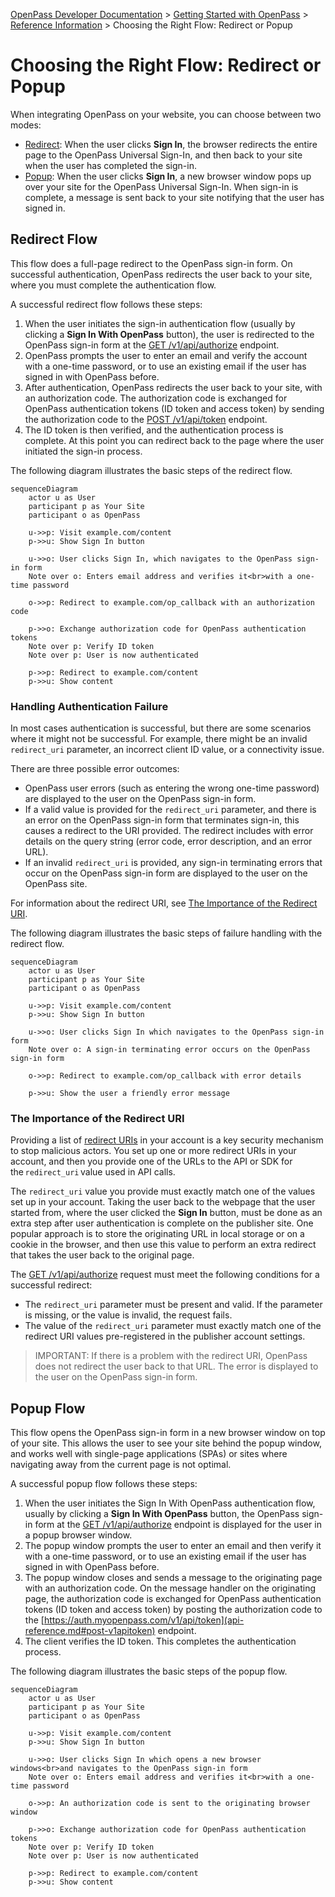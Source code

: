 [OpenPass Developer Documentation](../README.md) > [Getting Started with OpenPass](../getting-started.md) > [Reference Information](info-summary.md) > Choosing the Right Flow: Redirect or Popup

# Choosing the Right Flow: Redirect or Popup

When integrating OpenPass on your website, you can choose between two modes:

* [Redirect](#redirect-flow): When the user clicks **Sign In**, the browser redirects the entire page to the OpenPass Universal Sign-In, and then back to your site when the user has completed the sign-in.
* [Popup](#popup-flow): When the user clicks **Sign In**, a new browser window pops up over your site for the OpenPass Universal Sign-In. When sign-in is complete, a message is sent back to your site notifying that the user has signed in.

## Redirect Flow

This flow does a full-page redirect to the OpenPass sign-in form. On successful authentication, OpenPass redirects the user back to your site, where you must complete the authentication flow.

A successful redirect flow follows these steps:

1. When the user initiates the sign-in authentication flow (usually by clicking a **Sign In With OpenPass** button), the user is redirected to the OpenPass sign-in form at the [GET /v1/api/authorize](/api/v1/api-reference.md#get-v1apiauthorize) endpoint.
2. OpenPass prompts the user to enter an email and verify the account with a one-time password, or to use an existing email if the user has signed in with OpenPass before.
3. After authentication, OpenPass redirects the user back to your site, with an authorization code. The authorization code is exchanged for OpenPass authentication tokens (ID token and access token) by sending the authorization code to the [POST /v1/api/token](/api/v1/api-reference.md#post-v1apitoken) endpoint.
4. The ID token is then verified, and the authentication process is complete. At this point you can redirect back to the page where the user initiated the sign-in process.

The following diagram illustrates the basic steps of the redirect flow.

```mermaid
sequenceDiagram
    actor u as User
    participant p as Your Site
    participant o as OpenPass

    u->>p: Visit example.com/content
    p->>u: Show Sign In button

    u->>o: User clicks Sign In, which navigates to the OpenPass sign-in form
    Note over o: Enters email address and verifies it<br>with a one-time password

    o->>p: Redirect to example.com/op_callback with an authorization code

    p->>o: Exchange authorization code for OpenPass authentication tokens
    Note over p: Verify ID token
    Note over p: User is now authenticated

    p->>p: Redirect to example.com/content
    p->>u: Show content
```

### Handling Authentication Failure

In most cases authentication is successful, but there are some scenarios where it might not be successful. For example, there might be an invalid `redirect_uri` parameter, an incorrect client ID value, or a connectivity issue.

There are three possible error outcomes:

* OpenPass user errors (such as entering the wrong one-time password) are displayed to the user on the OpenPass sign-in form.
* If a valid value is provided for the `redirect_uri` parameter, and there is an error on the OpenPass sign-in form that terminates sign-in, this causes a redirect to the URI provided. The redirect includes with error details on the query string (error code, error description, and an error URL).
* If an invalid `redirect_uri` is provided, any sign-in terminating errors that occur on the OpenPass sign-in form are displayed to the user on the OpenPass site.

For information about the redirect URI, see [The Importance of the Redirect URI](#the-importance-of-the-redirect-uri).

The following diagram illustrates the basic steps of failure handling with the redirect flow.

```mermaid
sequenceDiagram
    actor u as User
    participant p as Your Site
    participant o as OpenPass

    u->>p: Visit example.com/content
    p->>u: Show Sign In button

    u->>o: User clicks Sign In which navigates to the OpenPass sign-in form
    Note over o: A sign-in terminating error occurs on the OpenPass sign-in form

    o->>p: Redirect to example.com/op_callback with error details

    p->>u: Show the user a friendly error message
```

### The Importance of the Redirect URI

Providing a list of [redirect URIs](/glossary.md#redirect-uri) in your account is a key security mechanism to stop malicious actors. You set up one or more redirect URIs in your account, and then you provide one of the URLs to the API or SDK for the `redirect_uri` value used in API calls.

The `redirect_uri` value you provide must exactly match one of the values set up in your account. Taking the user back to the webpage that the user started from, where the user clicked the **Sign In** button, must be done as an extra step after user authentication is complete on the publisher site. One popular approach is to store the originating URL in local storage or on a cookie in the browser, and then use this value to perform an extra redirect that takes the user back to the original page.

The [GET /v1/api/authorize](/api/v1/api-reference.md#get-v1apiauthorize) request must meet the following conditions for a successful redirect:

* The `redirect_uri` parameter must be present and valid. If the parameter is missing, or the value is invalid, the request fails. 
* The value of the `redirect_uri` parameter must exactly match one of the redirect URI values pre-registered in the publisher account settings.

>IMPORTANT: If there is a problem with the redirect URI, OpenPass does not redirect the user back to that URL. The error is displayed to the user on the OpenPass sign-in form.

## Popup Flow

This flow opens the OpenPass sign-in form in a new browser window on top of your site. This allows the user to see your site behind the popup window, and works well with single-page applications (SPAs) or sites where navigating away from the current page is not optimal.

A successful popup flow follows these steps:

1. When the user initiates the Sign In With OpenPass authentication flow, usually by clicking a **Sign In With OpenPass** button, the OpenPass sign-in form at the [GET /v1/api/authorize](/api/v1/api-reference.md#get-v1apiauthorize) endpoint is displayed for the user in a popup browser window.
2. The popup window prompts the user to enter an email and then verify it with a one-time password, or to use an existing email if the user has signed in with OpenPass before.
3. The popup window closes and sends a message to the originating page with an authorization code. On the message handler on the originating page, the authorization code is exchanged for OpenPass authentication tokens (ID token and access token) by posting the authorization code to the [https://auth.myopenpass.com/v1/api/token](api-reference.md#post-v1apitoken) endpoint.
4. The client verifies the ID token. This completes the authentication process.

The following diagram illustrates the basic steps of the popup flow.

```mermaid
sequenceDiagram
    actor u as User
    participant p as Your Site
    participant o as OpenPass

    u->>p: Visit example.com/content
    p->>u: Show Sign In button

    u->>o: User clicks Sign In which opens a new browser windows<br>and navigates to the OpenPass sign-in form
    Note over o: Enters email address and verifies it<br>with a one-time password

    o->>p: An authorization code is sent to the originating browser window

    p->>o: Exchange authorization code for OpenPass authentication tokens
    Note over p: Verify ID token
    Note over p: User is now authenticated

    p->>p: Redirect to example.com/content
    p->>u: Show content
```